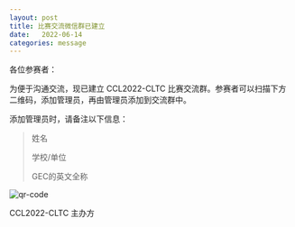 ```yaml
---
layout: post
title: 比赛交流微信群已建立
date:   2022-06-14
categories: message
---
```


各位参赛者：



为便于沟通交流，现已建立 CCL2022-CLTC 比赛交流群。参赛者可以扫描下方二维码，添加管理员，再由管理员添加到交流群中。

添加管理员时，请备注以下信息：

> 姓名
>
> 学校/单位
>
> GEC的英文全称

![qr-code](/assets/wechat-qrcode.jpg)

CCL2022-CLTC 主办方
